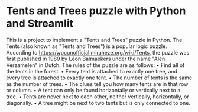 # Tents and Trees puzzle with Python and Streamlit

This is a project to implement a "Tents and Trees" puzzle in Python.
The Tents (also known as "Tents and Trees") is a popular logic puzzle. 
According to https://wpcunofficial.miraheze.org/wiki/Tents, the puzzle was first published in 1989 by Léon Balmaekers under the name "Alen Verzamelen" in Dutch.
The rules of the puzzle are as follows:
•	Find all of the tents in the forest.
•	Every tent is attached to exactly one tree, and every tree is attached to exactly one tent.
•	The number of tents is the same as the number of trees.
•	The clues tell you how many tents are in that row or column.
•	A tent can only be found horizontally or vertically next to a tree.
•	Tents are never next to each other, neither vertically, horizontally, or diagonally.
•	A tree might be next to two tents but is only connected to one.
